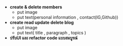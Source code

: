 - **create & delete members**
  + put image
  + put text(personal information , contact(IG,Github))
- **create read update delete blog**
  + put image 
  + put text( title , paragraph , topics )
- **ปรับUI และ refactor code แบบสมบูรณ์**  
